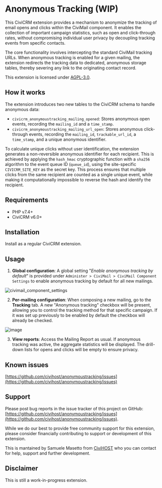 # Anonymous Tracking (WIP)

This CiviCRM extension provides a mechanism to anonymize the tracking of email opens and clicks within the CiviMail component. It enables the collection of important campaign statistics, such as open and click-through rates, without compromising individual user privacy by decoupling tracking events from specific contacts.

The core functionality involves intercepting the standard CiviMail tracking URLs. When anonymous tracking is enabled for a given mailing, the extension redirects the tracking data to dedicated, anonymous storage tables, thereby severing any link to the originating contact record.

This extension is licensed under [AGPL-3.0](LICENSE.txt).

## How it works

The extension introduces two new tables to the CiviCRM schema to handle anonymous data:

* `civicrm_anonymoustracking_mailing_opened`: Stores anonymous open events, recording the `mailing_id` and a `time_stamp`.
* `civicrm_anonymoustracking_mailing_url_open`: Stores anonymous click-through events, recording the `mailing_id`, `trackable_url_id`, a `time_stamp`, and a unique anonymous identifier.

To calculate unique clicks without user identification, the extension generates a non-reversible anonymous identifier for each recipient. This is achieved by applying the `hash_hmac` cryptographic function with a `sha256` algorithm to the event queue ID (`queue_id`), using the site-specific `CIVICRM_SITE_KEY` as the secret key. This process ensures that multiple clicks from the same recipient are counted as a single unique event, while making it computationally impossible to reverse the hash and identify the recipient.

## Requirements

* PHP v7.4+
* CiviCRM v6.0+

## Installation

Install as a regular CiviCRM extension.

## Usage

1. **Global configuration**: A global setting "_Enable anonymous tracking by default_" is provided under `Administer > CiviMail > CiviMail Component Settings` to enable anonymous tracking by default for all new mailings.

![civimail_component_settings](https://github.com/user-attachments/assets/2fc6c422-b597-4a56-a357-cb9fafcc1494)

2. **Per-mailing configuration**: When composing a new mailing, go to the **Tracking** tab. A new "Anonymous tracking" checkbox will be present, allowing you to control the tracking method for that specific campaign. If it was set up previously to be enabled by default the checkbox will already be checked.

![image](https://github.com/user-attachments/assets/39568c73-e967-4464-a640-f667160291cb)

3. **View reports**: Access the Mailing Report as usual. If anonymous tracking was active, the aggregate statistics will be displayed. The drill-down lists for opens and clicks will be empty to ensure privacy.

## Known issues

[https://github.com/civihost/anonymoustracking/issues](https://github.com/civihost/anonymoustracking/issues)

## Support

Please post bug reports in the issue tracker of this project on GitHub: [https://github.com/civihost/anonymoustracking/issues](https://github.com/civihost/anonymoustracking/issues).

While we do our best to provide free community support for this extension, please consider financially contributing to support or development of this extension.

This is mantained by Samuele Masetto from [CiviHOST](https://www.civihost.it/) who you can contact for help, support and further development.

## Disclaimer

This is still a work-in-progress extension.
